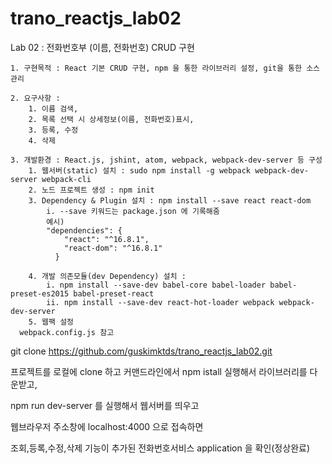 # trano_reactjs_lab02

Lab 02 : 전화번호부 (이름, 전화번호) CRUD 구현

	1. 구현목적 : React 기본 CRUD 구현, npm 을 통한 라이브러리 설정, git을 통한 소스 관리
	
	2. 요구사항 :
		1. 이름 검색,
		2. 목록 선택 시 상세정보(이름, 전화번호)표시,  
		3. 등록, 수정
		4. 삭제
		
	3. 개발환경 : React.js, jshint, atom, webpack, webpack-dev-server 등 구성
		1. 웹서버(static) 설치 : sudo npm install -g webpack webpack-dev-server webpack-cli
		2. 노드 프로젝트 생성 : npm init
		3. Dependency & Plugin 설치 : npm install --save react react-dom 
			i. --save 키워드는 package.json 에 기록해줌
			예시) 
			"dependencies": {
			    "react": "^16.8.1",
			    "react-dom": "^16.8.1"
			  }
			
		4. 개발 의존모듈(dev Dependency) 설치 : 
			i. npm install --save-dev babel-core babel-loader babel-preset-es2015 babel-preset-react
			ii. npm install --save-dev react-hot-loader webpack webpack-dev-server
		5. 웹팩 설정
      webpack.config.js 참고
  
  
  git clone https://github.com/guskimktds/trano_reactjs_lab02.git
  
  프로젝트를 로컬에 clone 하고 커맨드라인에서 npm istall 실행해서 라이브러리를 다운받고, 
  
  npm run dev-server 를 실행해서 웹서버를 띄우고 
  
  웹브라우저 주소창에 localhost:4000 으로 접속하면
  
  조회,등록,수정,삭제 기능이 추가된 전화번호서비스 application 을 확인(정상완료)
  
